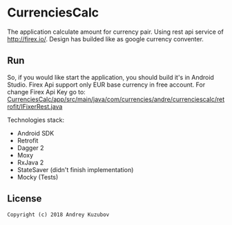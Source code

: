 # CurrenciesCalc

The application calculate amount for currency pair. Using rest api service of http://firex.io/. 
Design has builded like as google currency conventer. 


## Run

  So, if you would like start the application, you should build it's in Android Studio. 
  Firex Api support only EUR base currency in free account. 
  For change Firex Api Key go to: 
  [CurrenciesCalc/app/src/main/java/com/currencies/andre/currenciescalc/retrofit/IFixerRest.java](https://github.com/AndreKuzubov/CurrenciesCalc/blob/master/app/src/main/java/com/currencies/andre/currenciescalc/retrofit/IFixerRest.java)  



Technologies stack:
  * Android SDK
  * Retrofit 
  * Dagger 2
  * Moxy
  * RxJava 2
  * StateSaver (didn't finish implementation)
  * Mocky (Tests)
  


 ## License
```
Copyright (c) 2018 Andrey Kuzubov
```
  
